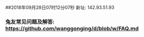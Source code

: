 ##2018年09月28日07时12分07秒 新址: 142.93.51.93
### 兔友常见问题及解答: https://github.com/wanggonging/d/blob/w/FAQ.md
